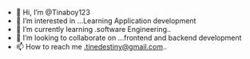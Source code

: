 - 👋 Hi, I’m @Tinaboy123
- 👀 I’m interested in ...Learning Application development 
- 🌱 I’m currently learning .software Engineering..
- 💞️ I’m looking to collaborate on ...frontend and backend development 
- 📫 How to reach me .tinedestiny@gmail.com..

<!---
Tinaboy123/Tinaboy123 is a ✨ special ✨ repository because its `README.md` (this file) appears on your GitHub profile.
You can click the Preview link to take a look at your changes.
--->
